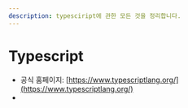 ```yaml
---
description: typesciript에 관한 모든 것을 정리합니다.
---
```


# Typescript

* 공식 홈페이지: [https://www.typescriptlang.org/](https://www.typescriptlang.org/)
* 
